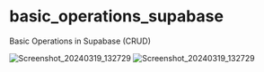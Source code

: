 # basic_operations_supabase

Basic Operations in Supabase (CRUD)

![Screenshot_20240319_132729](https://github.com/andreyquadros/App-CRUD-Supabase/assets/105085242/3ccb97a4-5784-44e1-8b9e-2edb659c0446)
![Screenshot_20240319_132729](https://github.com/andreyquadros/App-CRUD-Supabase/assets/105085242/495d960e-f43a-4697-9d75-d49eb4adb306)

